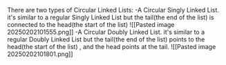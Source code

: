 There are two types of Circular Linked Lists:
-A Circular Singly Linked List.
	it's similar to a regular Singly Linked List but the tail(the end of the list) is connected to the head(the start of the list)
	![[Pasted image 20250202101555.png]]
-A Circular Doubly Linked List.
	it's similar to a regular Doubly Linked List but the tail(the end of the list) points to the head(the start of the list) , and the head points at the tail.
	![[Pasted image 20250202101801.png]]